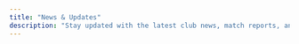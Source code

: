 ```yaml
---
title: "News & Updates"
description: "Stay updated with the latest club news, match reports, and announcements"
---
```

